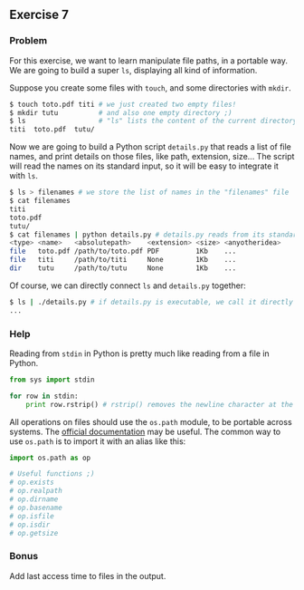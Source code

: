 ## Exercise 7

### Problem

For this exercise, we want to learn manipulate file paths, in a portable way.
We are going to build a super `ls`, displaying all kind of information.

Suppose you create some files with `touch`, and some directories with `mkdir`.
```bash
$ touch toto.pdf titi # we just created two empty files!
$ mkdir tutu          # and also one empty directory ;)
$ ls                  # "ls" lists the content of the current directory
titi  toto.pdf  tutu/
```
Now we are going to build a Python script `details.py` that reads a list of file names,
and print details on those files, like path, extension, size...
The script will read the names on its standard input,
so it will be easy to integrate it with `ls`.
```bash
$ ls > filenames # we store the list of names in the "filenames" file
$ cat filenames
titi
toto.pdf
tutu/
$ cat filenames | python details.py # details.py reads from its standard input
<type> <name>   <absolutepath>    <extension> <size> <anyotheridea>
file   toto.pdf /path/to/toto.pdf PDF         1Kb    ...
file   titi     /path/to/titi     None        1Kb    ...
dir    tutu     /path/to/tutu     None        1Kb    ...
```
Of course, we can directly connect `ls` and `details.py` together:
```bash
$ ls | ./details.py # if details.py is executable, we call it directly
...
```

### Help

Reading from `stdin` in Python is pretty much like reading from a file in Python.
```python
from sys import stdin

for row in stdin:
    print row.rstrip() # rstrip() removes the newline character at the end of the row
```

All operations on files should use the `os.path` module, to be portable across systems.
The [official documentation](https://docs.python.org/2/library/os.path.html) may be useful.
The common way to use `os.path` is to import it with an alias like this:
```python
import os.path as op

# Useful functions ;)
# op.exists
# op.realpath
# op.dirname
# op.basename
# op.isfile
# op.isdir
# op.getsize
```

### Bonus

Add last access time to files in the output.


